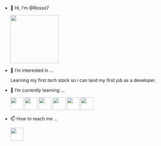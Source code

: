 - 👋 Hi, I’m @Rosse7
 
  <img src="https://c.tenor.com/AGgVj_aylZUAAAAd/coraline-dad.gif" width="150" height="150">

- 👀 I’m interested in ...
 
  Learning my first <i>tech stack</i> so i can land my first job as a developer.
  
- 🌱 I’m currently learning ...

  <img src="https://cdn.jsdelivr.net/gh/devicons/devicon/icons/csharp/csharp-original.svg" width="40" height="40"/>  <img src="https://cdn.jsdelivr.net/gh/devicons/devicon/icons/dotnetcore/dotnetcore-original.svg" width="40" height="40"/>  <img src="https://cdn.jsdelivr.net/gh/devicons/devicon/icons/mysql/mysql-original-wordmark.svg" width="40" height="40"/> 
            <img src="https://cdn.jsdelivr.net/gh/devicons/devicon/icons/html5/html5-original.svg" width="40" height="40" />  <img src="https://cdn.jsdelivr.net/gh/devicons/devicon/icons/css3/css3-original.svg" width="40" height="40" />  <img src="https://cdn.jsdelivr.net/gh/devicons/devicon/icons/git/git-original.svg" width="40" height="40"/>
          
          
          
           
- 📫 How to reach me ...

  <a href="https://www.linkedin.com/in/matheus-rossetti-270163224/" target="_blank"><img src="https://cdn.jsdelivr.net/gh/devicons/devicon/icons/linkedin/linkedin-original.svg" width="40" height="40" /></a>  
